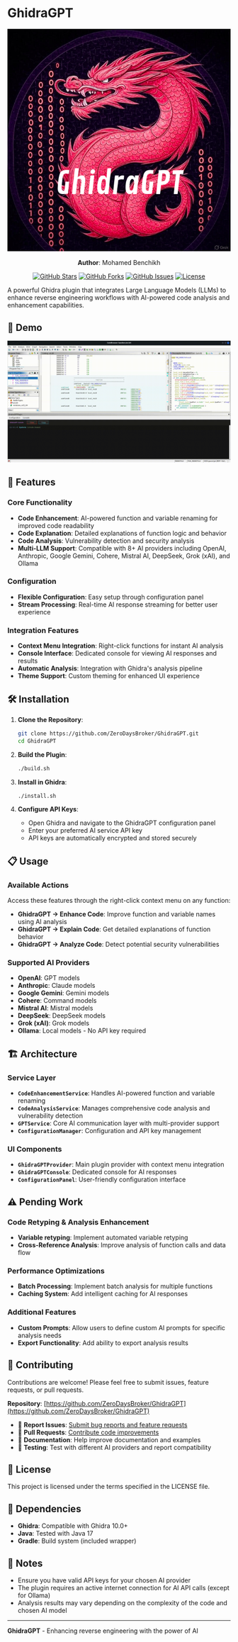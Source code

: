 # GhidraGPT

<div align="center">
  
![GhidraGPT Logo](assets/logo.png)

**Author**: Mohamed Benchikh

[![GitHub Stars](https://img.shields.io/github/stars/ZeroDaysBroker/GhidraGPT?style=social)](https://github.com/ZeroDaysBroker/GhidraGPT/stargazers)
[![GitHub Forks](https://img.shields.io/github/forks/ZeroDaysBroker/GhidraGPT?style=social)](https://github.com/ZeroDaysBroker/GhidraGPT/network)
[![GitHub Issues](https://img.shields.io/github/issues/ZeroDaysBroker/GhidraGPT)](https://github.com/ZeroDaysBroker/GhidraGPT/issues)
[![License](https://img.shields.io/github/license/ZeroDaysBroker/GhidraGPT)](https://github.com/ZeroDaysBroker/GhidraGPT/blob/main/LICENSE)

</div>

A powerful Ghidra plugin that integrates Large Language Models (LLMs) to enhance reverse engineering workflows with AI-powered code analysis and enhancement capabilities.

## 🎥 Demo

![Demo](assets/demo.gif)

## 🚀 Features

### Core Functionality
- **Code Enhancement**: AI-powered function and variable renaming for improved code readability
- **Code Explanation**: Detailed explanations of function logic and behavior
- **Code Analysis**: Vulnerability detection and security analysis
- **Multi-LLM Support**: Compatible with 8+ AI providers including OpenAI, Anthropic, Google Gemini, Cohere, Mistral AI, DeepSeek, Grok (xAI), and Ollama

### Configuration
- **Flexible Configuration**: Easy setup through configuration panel
- **Stream Processing**: Real-time AI response streaming for better user experience

### Integration Features
- **Context Menu Integration**: Right-click functions for instant AI analysis
- **Console Interface**: Dedicated console for viewing AI responses and results
- **Automatic Analysis**: Integration with Ghidra's analysis pipeline
- **Theme Support**: Custom theming for enhanced UI experience

## 🛠️ Installation

1. **Clone the Repository**:
   ```bash
   git clone https://github.com/ZeroDaysBroker/GhidraGPT.git
   cd GhidraGPT
   ```

2. **Build the Plugin**:
   ```bash
   ./build.sh
   ```

3. **Install in Ghidra**:
   ```bash
   ./install.sh
   ```

4. **Configure API Keys**:
   - Open Ghidra and navigate to the GhidraGPT configuration panel
   - Enter your preferred AI service API key
   - API keys are automatically encrypted and stored securely

## 📋 Usage

### Available Actions
Access these features through the right-click context menu on any function:

- **GhidraGPT → Enhance Code**: Improve function and variable names using AI analysis
- **GhidraGPT → Explain Code**: Get detailed explanations of function behavior
- **GhidraGPT → Analyze Code**: Detect potential security vulnerabilities

### Supported AI Providers
- **OpenAI**: GPT models
- **Anthropic**: Claude models
- **Google Gemini**: Gemini models
- **Cohere**: Command models
- **Mistral AI**: Mistral models
- **DeepSeek**: DeepSeek models
- **Grok (xAI)**: Grok models
- **Ollama**: Local models - No API key required

## 🏗️ Architecture

### Service Layer
- **`CodeEnhancementService`**: Handles AI-powered function and variable renaming
- **`CodeAnalysisService`**: Manages comprehensive code analysis and vulnerability detection
- **`GPTService`**: Core AI communication layer with multi-provider support
- **`ConfigurationManager`**: Configuration and API key management

### UI Components
- **`GhidraGPTProvider`**: Main plugin provider with context menu integration
- **`GhidraGPTConsole`**: Dedicated console for AI responses
- **`ConfigurationPanel`**: User-friendly configuration interface

## ⚠️ Pending Work

### Code Retyping & Analysis Enhancement
- **Variable retyping**: Implement automated variable retyping
- **Cross-Reference Analysis**: Improve analysis of function calls and data flow

### Performance Optimizations
- **Batch Processing**: Implement batch analysis for multiple functions
- **Caching System**: Add intelligent caching for AI responses

### Additional Features
- **Custom Prompts**: Allow users to define custom AI prompts for specific analysis needs
- **Export Functionality**: Add ability to export analysis results

## 🤝 Contributing

Contributions are welcome! Please feel free to submit issues, feature requests, or pull requests.

**Repository**: [https://github.com/ZeroDaysBroker/GhidraGPT](https://github.com/ZeroDaysBroker/GhidraGPT)

- 🐛 **Report Issues**: [Submit bug reports and feature requests](https://github.com/ZeroDaysBroker/GhidraGPT/issues)
- 🔧 **Pull Requests**: [Contribute code improvements](https://github.com/ZeroDaysBroker/GhidraGPT/pulls)
- 📖 **Documentation**: Help improve documentation and examples
- 🧪 **Testing**: Test with different AI providers and report compatibility

## 📄 License

This project is licensed under the terms specified in the LICENSE file.

## 🔗 Dependencies

- **Ghidra**: Compatible with Ghidra 10.0+
- **Java**: Tested with Java 17
- **Gradle**: Build system (included wrapper)

## 📝 Notes

- Ensure you have valid API keys for your chosen AI provider
- The plugin requires an active internet connection for AI API calls (except for Ollama)
- Analysis results may vary depending on the complexity of the code and chosen AI model

---

**GhidraGPT** - Enhancing reverse engineering with the power of AI
